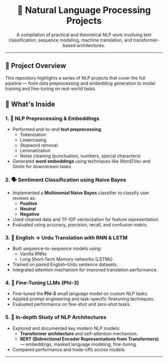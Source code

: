 <h1 align="center">🧠 Natural Language Processing Projects</h1>


  <p align="center">
  A compilation of practical and theoretical NLP work involving text classification, sequence modeling, machine translation, and transformer-based architectures.
</p>


---

## 📌 Project Overview

This repository highlights a series of NLP projects that cover the full pipeline — from data preprocessing and embedding generation to model training and fine-tuning on real-world tasks.

## 🚀 What's Inside

### 1. 🧹 NLP Preprocessing & Embeddings
- Performed end-to-end **text preprocessing**:
  - Tokenization
  - Lowercasing
  - Stopword removal
  - Lemmatization
  - Noise cleaning (punctuation, numbers, special characters)
- Generated **word embeddings** using techniques like Word2Vec and GloVe for downstream tasks.

### 2. 🗣️ Sentiment Classification using Naive Bayes
- Implemented a **Multinomial Naive Bayes** classifier to classify user reviews as:
  - **Positive**
  - **Neutral**
  - **Negative**
- Used cleaned data and TF-IDF vectorization for feature representation.
- Evaluated using accuracy, precision, recall, and confusion matrix.

### 3. 🔄 English → Urdu Translation with RNN & LSTM
- Built sequence-to-sequence models using:
  - Vanilla RNNs
  - Long Short-Term Memory networks (LSTMs)
- Trained on paired English–Urdu sentence datasets.
- Integrated attention mechanism for improved translation performance.

### 4. 🔧 Fine-Tuning LLMs (Phi-3)
- Fine-tuned the **Phi-3** small language model on custom NLP tasks.
- Applied prompt engineering and task-specific finetuning techniques.
- Evaluated performance on few-shot and zero-shot tasks.

### 5. 🧠 In-depth Study of NLP Architectures
- Explored and documented key modern NLP models:
  - **Transformer architecture** and self-attention mechanism.
  - **BERT (Bidirectional Encoder Representations from Transformers)** — embeddings, masked language modeling, fine-tuning.
- Compared performance and trade-offs across models.

---


